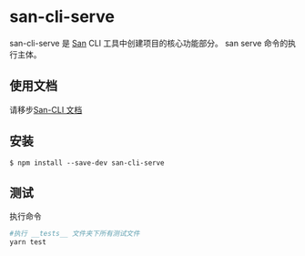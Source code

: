 # san-cli-serve

san-cli-serve 是 [San](https://github.com/baidu/san) CLI 工具中创建项目的核心功能部分。
san serve 命令的执行主体。

## 使用文档

请移步[San-CLI 文档](https://ecomfe.github.io/san-cli)

## 安装

```shell
$ npm install --save-dev san-cli-serve
```

## 测试

执行命令

```bash
#执行 __tests__ 文件夹下所有测试文件
yarn test
```
